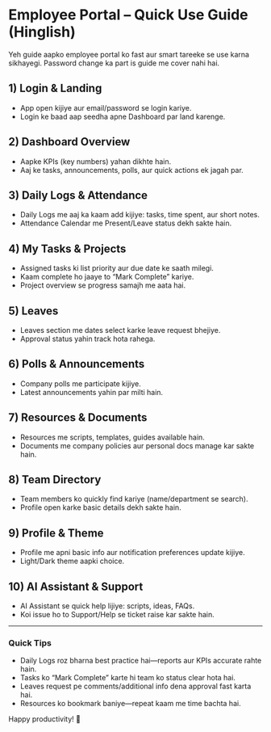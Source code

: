 # Employee Portal – Quick Use Guide (Hinglish)

Yeh guide aapko employee portal ko fast aur smart tareeke se use karna sikhayegi. Password change ka part is guide me cover nahi hai.

## 1) Login & Landing
- App open kijiye aur email/password se login kariye.
- Login ke baad aap seedha apne Dashboard par land karenge.

## 2) Dashboard Overview
- Aapke KPIs (key numbers) yahan dikhte hain.
- Aaj ke tasks, announcements, polls, aur quick actions ek jagah par.

## 3) Daily Logs & Attendance
- Daily Logs me aaj ka kaam add kijiye: tasks, time spent, aur short notes.
- Attendance Calendar me Present/Leave status dekh sakte hain.

## 4) My Tasks & Projects
- Assigned tasks ki list priority aur due date ke saath milegi.
- Kaam complete ho jaaye to “Mark Complete” kariye.
- Project overview se progress samajh me aata hai.

## 5) Leaves
- Leaves section me dates select karke leave request bhejiye.
- Approval status yahin track hota rahega.

## 6) Polls & Announcements
- Company polls me participate kijiye.
- Latest announcements yahin par milti hain.

## 7) Resources & Documents
- Resources me scripts, templates, guides available hain.
- Documents me company policies aur personal docs manage kar sakte hain.

## 8) Team Directory
- Team members ko quickly find kariye (name/department se search).
- Profile open karke basic details dekh sakte hain.

## 9) Profile & Theme
- Profile me apni basic info aur notification preferences update kijiye.
- Light/Dark theme aapki choice.

## 10) AI Assistant & Support
- AI Assistant se quick help lijiye: scripts, ideas, FAQs.
- Koi issue ho to Support/Help se ticket raise kar sakte hain.

---

### Quick Tips
- Daily Logs roz bharna best practice hai—reports aur KPIs accurate rahte hain.
- Tasks ko “Mark Complete” karte hi team ko status clear hota hai.
- Leaves request pe comments/additional info dena approval fast karta hai.
- Resources ko bookmark baniye—repeat kaam me time bachta hai.

Happy productivity! 🎯
